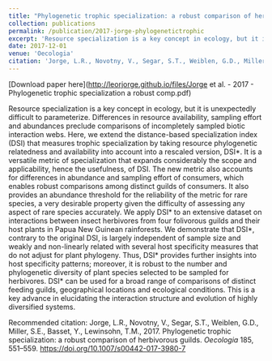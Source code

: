 ```yaml
---
title: "Phylogenetic trophic specialization: a robust comparison of herbivorous guilds"
collection: publications
permalink: /publication/2017-jorge-phylogenetictrophic
excerpt: 'Resource specialization is a key concept in ecology, but it is unexpectedly difficult to parameterize. Differences in resource availability, sampling effort and abundances preclude comparisons of incompletely sampled biotic interaction webs. Here, we extend the distance-based specialization index (DSI) that measures trophic specialization by taking resource phylogenetic relatedness and availability into account into a rescaled version, DSI\*.'
date: 2017-12-01
venue: 'Oecologia'
citation: 'Jorge, L.R., Novotny, V., Segar, S.T., Weiblen, G.D., Miller, S.E., Basset, Y., Lewinsohn, T.M., 2017. Phylogenetic trophic specialization: a robust comparison of herbivorous guilds. *Oecologia* 185, 551–559.'
---
```

[Download paper here](http://leorjorge.github.io/files/Jorge et al. - 2017 - Phylogenetic trophic specialization a robust comp.pdf)

Resource specialization is a key concept in ecology, but it is unexpectedly difficult to parameterize. Differences in resource availability, sampling effort and abundances preclude comparisons of incompletely sampled biotic interaction webs. Here, we extend the distance-based specialization index (DSI) that measures trophic specialization by taking resource phylogenetic relatedness and availability into account into a rescaled version, DSI\*. It is a versatile metric of specialization that expands considerably the scope and applicability, hence the usefulness, of DSI. The new metric also accounts for differences in abundance and sampling effort of consumers, which enables robust comparisons among distinct guilds of consumers. It also provides an abundance threshold for the reliability of the metric for rare species, a very desirable property given the difficulty of assessing any aspect of rare species accurately. We apply DSI* to an extensive dataset on interactions between insect herbivores from four folivorous guilds and their host plants in Papua New Guinean rainforests. We demonstrate that DSI\*, contrary to the original DSI, is largely independent of sample size and weakly and non-linearly related with several host specificity measures that do not adjust for plant phylogeny. Thus, DSI\* provides further insights into host specificity patterns; moreover, it is robust to the number and phylogenetic diversity of plant species selected to be sampled for herbivores. DSI* can be used for a broad range of comparisons of distinct feeding guilds, geographical locations and ecological conditions. This is a key advance in elucidating the interaction structure and evolution of highly diversified systems.

Recommended citation: Jorge, L.R., Novotny, V., Segar, S.T., Weiblen, G.D., Miller, S.E., Basset, Y., Lewinsohn, T.M., 2017. Phylogenetic trophic specialization: a robust comparison of herbivorous guilds. *Oecologia* 185, 551–559. https://doi.org/10.1007/s00442-017-3980-7
